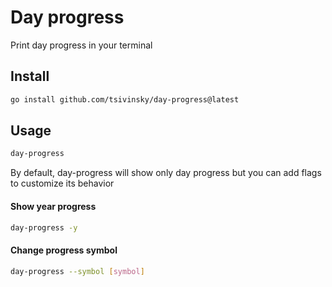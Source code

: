 # Day progress

Print day progress in your terminal

## Install

```bash
go install github.com/tsivinsky/day-progress@latest
```

## Usage

```bash
day-progress
```

By default, day-progress will show only day progress but you can add flags to customize its behavior

#### Show year progress

```bash
day-progress -y
```

#### Change progress symbol

```bash
day-progress --symbol [symbol]
```
